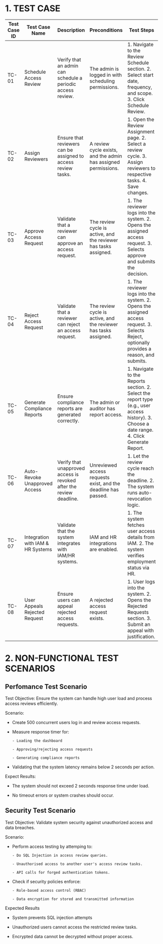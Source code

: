 # 1. TEST CASE

|Test Case ID	 |Test Case Name         |	Description                                                |	Preconditions	                                        |Test Steps	                            | Expected Result |	Status|
--------------|-----------------------|------------------------------------------------------------| -------------------------------------------------------|----------------------------------------|-----------------|-------|
|TC-01	      |Schedule Access Review	| Verify that an admin can schedule a periodic access review.|	The admin is logged in with scheduling permissions.   |	1. Navigate to the Review Schedule section. 2. Select start date, frequency, and scope. 3. Click Schedule Review.	| The review cycle is scheduled and appears in the review dashboard.|	Pending |
|TC-02	|Assign Reviewers |	Ensure that reviewers can be assigned to access review tasks. |	A review cycle exists, and the admin has assigned permissions.	| 1. Open the Review Assignment page. 2. Select a review cycle. 3. Assign reviewers to respective tasks. 4. Save changes. | Assigned reviewers receive notifications, and assignments appear in the system. |	Pending |
|TC-03	| Approve Access Request | Validate that a reviewer can approve an access request.	| The review cycle is active, and the reviewer has tasks assigned.	| 1. The reviewer logs into the system. 2. Opens the assigned access request. 3. Selects approve and submits the decision.	| Request status updates to Approved, and logs reflect the decision.	| Pending |
|TC-04 |	Reject Access Request	|Validate that a reviewer can reject an access request.	| The review cycle is active, and the reviewer has tasks assigned. |	1. The reviewer logs into the system. 2. Opens the assigned access request. 3. Selects Reject, optionally provides a reason, and submits.	|Request status updates to Rejected, logs reflect the decision, and auto-revocation is triggered (if applicable).	| Pending |
|TC-05	| Generate Compliance Reports |	Ensure compliance reports are generated correctly.	| The admin or auditor has report access.	| 1. Navigate to the Reports section. 2. Select the report type (e.g., user access history). 3. Choose a date range. 4. Click Generate Report.	| The system generates a report with correct user access details.	| Pending|
|TC-06	| Auto-Revoke Unapproved Access	| Verify that unapproved access is revoked after the review deadline. |	Unreviewed access requests exist, and the deadline has passed. |	1. Let the review cycle reach the deadline. 2. The system runs auto-revocation logic.	|Unreviewed access is revoked, and the system logs the event.	| Pending |
|TC-07	|Integration with IAM & HR Systems	| Validate that the system integrates with IAM/HR systems.	|IAM and HR integrations are enabled.	|1. The system fetches user access details from IAM. 2. The system verifies employment status via HR.	|Access review pulls correct user roles and employment status.|	Pending|
|TC-08	|User Appeals Rejected Request |	Ensure users can appeal rejected access requests.	| A rejected access request exists.	| 1. User logs into the system. 2. Opens the Rejected Requests section. 3. Submit an appeal with justification.	|Appeal status updates to Pending Review, and the reviewer gets notified.	|Pending|



# 2. NON-FUNCTIONAL TEST SCENARIOS
## Perfomance Test Scenario

Test Objective: Ensure the system can handle high user load and process access reviews efficiently.

Scenario: 

- Create 500 concurrent users log in and review access requests.
  
- Measure response timer for:
  
      - Loading the dashboard
  
      - Approving/rejecting access requests
  
      - Generating compliance reports
  
- Validating that the system latency remains below 2 seconds per action.

Expect Results:

- The system should not exceed 2 seconds response time under load.
  
- No timeout errors or system crashes should occur.

## Security Test Scenario

Test Objective: Validate system security against unauthorized access and data breaches.

Scenario:

- Perform access testing by attemping to:
  
      - Do SQL Injection in access review queries.
  
      - Unauthorised access to another user's access review tasks.
  
      - API calls for forged authentication tokens.
  
- Check if security policies enforce:
  
      - Role-based access control (RBAC)
  
      - Data encryption for stored and transmitted information
  
Expected Results

- System prevents SQL injection attempts
  
- Unauthorized users cannot access the restricted review tasks.
  
- Encrypted data cannot be decrypted without proper access.

